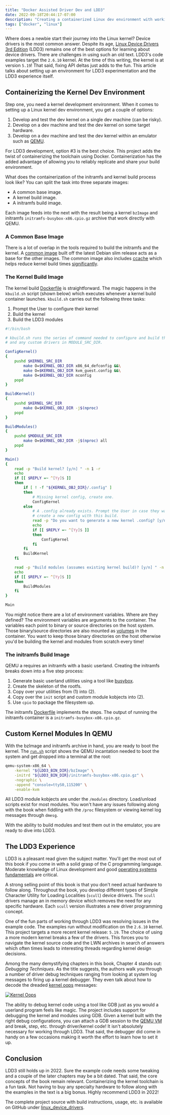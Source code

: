 ```yaml
---
title: "Docker Assisted Driver Dev and LDD3"
date: 2022-09-18T20:44:17-07:00
description: "Creating a containerized Linux dev environment with working LDD3 modules."
tags: ["docker", "linux"]
---
```


Where does a newbie start their journey into the Linux kernel? Device drivers is
the most common answer. Despite its age, [Linux Device Drivers 3rd Edition][1]
(LDD3) remains one of the best options for learning about device drivers. There
are challenges in using such an old text. LDD3's code examples target the
`2.6.10` kernel. At the time of this writing, the kernel is at version `5.19`!
That said, fixing API deltas just adds to the fun. This article talks about
setting up an environment for LDD3 experimentation and the LDD3 experience
itself.

## Containerizing the Kernel Dev Environment

Step one, you need a kernel development environment. When it comes to setting up
a Linux kernel dev environment, you get a couple of options:

1. Develop and test the dev kernel on a single dev machine (can be risky).
2. Develop on a dev machine and test the dev kernel on some target hardware.
3. Develop on a dev machine and test the dev kernel within an emulator such as
   [QEMU][3].

For LDD3 development, option #3 is the best choice. This project adds the twist
of containerizing the toolchain using Docker. Containerization has the added
advantage of allowing you to reliably replicate and share your build
environment.

What does the containerization of the initramfs and kernel build process look
like? You can split the task into three separate images:

* A common base image.
* A kernel build image.
* A initramfs build image.

Each image feeds into the next with the result being a kernel `bzImage` and
initramfs `initramfs-busybox-x86.cpio.gz` archive that work directly with QEMU.

### A Common Base Image

There is a lot of overlap in the tools required to build the initramfs and the
kernel. A [common image][4] built off the latest Debian slim release acts as a
base for the other images. The common image also includes [ccache][5] which
helps reduce kernel build times [significantly][6].

### The Kernel Build Image

The kernel build [Dockerfile][10] is straightforward. The magic happens in the
`kbuild.sh` script (shown below) which executes whenever a kernel build
container launches. `kbuild.sh` carries out the following three tasks:

1. Prompt the User to configure their kernel
2. Build the kernel
3. Build the LDD3 modules

```bash
#!/bin/bash

# kbuild.sh runs the series of command needed to configure and build the kernel
# and any custom drivers in MODULE_SRC_DIR.

ConfigKernel()
{
    pushd $KERNEL_SRC_DIR
        make O=$KERNEL_OBJ_DIR x86_64_defconfig &&\
        make O=$KERNEL_OBJ_DIR kvm_guest.config &&\
        make O=$KERNEL_OBJ_DIR nconfig
    popd
}

BuildKernel()
{
    pushd $KERNEL_SRC_DIR
        make O=$KERNEL_OBJ_DIR -j$(nproc)
    popd
}

BuildModules()
{
    pushd $MODULE_SRC_DIR
        make O=$KERNEL_OBJ_DIR -j$(nproc) all
    popd
}

Main()
{
    read -p "Build kernel? [y/n] " -n 1 -r
    echo
    if [[ $REPLY =~ ^[Yy]$ ]]
    then
        if [ ! -f "${KERNEL_OBJ_DIR}/.config" ]
        then
            # Missing kernel config, create one.
            ConfigKernel
        else
            # A .config already exists. Prompt the User in case they want to
            # create a new config with this build.
            read -p "Do you want to generate a new kernel .config? [y/n] " -n 1 -r
            echo
            if [[ $REPLY =~ ^[Yy]$ ]]
            then
                ConfigKernel
            fi
        fi
        BuildKernel
    fi

    read -p "Build modules (assumes existing kernel build)? [y/n] " -n 1 -r
    echo
    if [[ $REPLY =~ ^[Yy]$ ]]
    then
        BuildModules
    fi
}

Main
```

You might notice there are a lot of environment variables. Where are they
defined? The environment variables are arguments to the container. The variables
each point to binary or source directories on the host system. Those
binary/source directories are also mounted as [volumes][11] in the container.
You want to keep those binary directories on the host otherwise you'd be
building the kernel and modules from scratch every time!

### The initramfs Build Image

QEMU a requires an initramfs with a basic userland. Creating the initramfs
breaks down into a five step process:

1. Generate basic userland utilities using a tool like [busybox][7].
2. Create the skeleton of the rootfs.
3. Copy over your utilities from (1) into (2).
4. Copy over the `init` script and custom module kobjects into (2).
5. Use `cpio` to package the filesystem up.

The initramfs [Dockerfile][8] implements the steps. The output of running
the initramfs container is a `initramfs-busybox-x86.cpio.gz`.

## Custom Kernel Modules In QEMU

With the bzImage and initramfs archive in hand, you are ready to boot the
kernel. The [`run.sh`][12] script shows the QEMU incantation needed to boot the
system and get dropped into a terminal at the root:

```bash
qemu-system-x86_64 \
    -kernel "${LDD3_BIN_DIR}/bzImage" \
    -initrd "${LDD3_BIN_DIR}/initramfs-busybox-x86.cpio.gz" \
    -nographic \
    -append "console=ttyS0,115200" \
    -enable-kvm
```

All LDD3 module kobjects are under the `/modules` directory. Load/unload scripts
exist for most modules. You won't have any issues following along with the book
when fiddling with the `/proc` filesystem or viewing kernel log messages through
`dmesg`.

With the ability to build modules and test them out in the emulator, you are
ready to dive into LDD3.

## The LDD3 Experience

LDD3 is a pleasant read given the subject matter. You'll get the most out of
this book if you come in with a solid grasp of the C programming language.
Moderate knowledge of Linux development and good [operating systems
fundamentals][13] are critical.

A strong selling point of this book is that you don't need actual hardware to
follow along. Throughout the book, you develop different types of Simple
Character Utility for Loading Localities (`scull`) device drivers. The `scull`
drivers manage an in memory device which removes the need for any specific
hardware. Each `scull` version illustrates a new driver programming concept.

One of the fun parts of working through LDD3 was resolving issues in the example
code. The examples run without modification on the `2.6.10` kernel. This project
targets a more recent kernel release: `5.19`. The choice of using a more modern
kernel breaks a few of the drivers. This forces you to navigate the kernel
source code and the LWN archives in search of answers which often times leads to
interesting threads regarding kernel design decisions.

Among the many demystifying chapters in this book, Chapter 4 stands out:
*Debugging Techniques*. As the title suggests, the authors walk you through a
number of driver debug techniques ranging from looking at system log messages to
firing up a kernel debugger. They even talk about how to decode the dreaded
[kernel oops][16] messages:

[![Kernel Oops](/posts/linux-device-drivers/kernel_oops.png#center)][14]

The ability to debug kernel code using a tool like GDB just as you would a
userland program feels like magic. The project includes support for debugging
the kernel and modules using GDB. Given a kernel built with the right debug
configurations, you can attach a GDB session to the [QEMU VM][15] and break,
step, etc. through driver/kernel code! It isn't absolutely necessary for
working through LDD3. That said, the debugger did come in handy on a few
occasions making it worth the effort to learn how to set it up.

## Conclusion

LDD3 still holds up in 2022. Sure the example code needs some tweaking and a
couple of the later chapters may be a bit dated. That said, the core concepts of
the book remain relevant. Containerizing the kernel toolchain is a fun task. Not
having to buy any specialty hardware to follow along with the examples in the
text is a big bonus. Highly recommend LDD3 in 2022!

The complete project source with build instructions, usage, etc. is available on
GitHub under [linux_device_drivers][17].

[1]: https://lwn.net/Kernel/LDD3/
[2]: https://lwn.net/Archives/
[3]: https://www.qemu.org/
[4]: https://github.com/ivan-guerra/linux_device_drivers/blob/master/docker/common/Dockerfile
[5]: https://ccache.dev/
[6]: https://nickdesaulniers.github.io/blog/2018/06/02/speeding-up-linux-kernel-builds-with-ccache/
[7]: https://busybox.net/
[8]: https://github.com/ivan-guerra/linux_device_drivers/blob/master/docker/initramfs/Dockerfile
[9]: https://github.com/ivan-guerra/linux_device_drivers/blob/master/scripts/build.sh
[10]: https://github.com/ivan-guerra/linux_device_drivers/blob/master/docker/kernel/Dockerfile
[11]: https://docs.docker.com/storage/volumes/
[12]: https://github.com/ivan-guerra/linux_device_drivers/blob/master/scripts/run.sh
[13]: https://pages.cs.wisc.edu/~remzi/OSTEP/
[14]: https://www.linuxjournal.com/content/oops-debugging-kernel-panics-0
[15]: https://github.com/ivan-guerra/linux_device_drivers?tab=readme-ov-file#gdb-support
[16]: https://en.wikipedia.org/wiki/Linux_kernel_oops
[17]: https://github.com/ivan-guerra/linux_device_drivers.git
